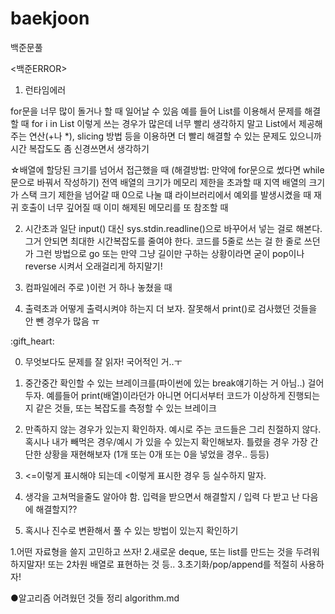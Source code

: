 # baekjoon
백준문풀

<백준ERROR>

1. 런타임에러
  
for문을 너무 많이 돌거나 할 때 일어날 수 있음 
예를 들어 List를 이용해서 문제를 해결할 때 for i in List 이렇게 쓰는 경우가 많은데
너무 빨리 생각하지 말고 List에서 제공해주는 연산(+나 *), slicing 방법 등을 이용하면 더 빨리 해결할 수 있는 문제도 있으니까
시간 복잡도도 좀 신경쓰면서 생각하기
  
  
 
☆배열에 할당된 크기를 넘어서 접근했을 때 (해결방법: 만약에 for문으로 썼다면 while문으로 바꿔서 작성하기)
전역 배열의 크기가 메모리 제한을 초과할 때
지역 배열의 크기가 스택 크기 제한을 넘어갈 때
0으로 나눌 떄
라이브러리에서 예외를 발생시켰을 때
재귀 호출이 너무 깊어질 때
이미 해제된 메모리를 또 참조할 때


2. 시간초과
일단 input() 대신 sys.stdin.readline()으로 바꾸어서 넣는 걸로 해본다.
그거 안되면 최대한 시간복잡도를 줄여야 한다. 코드를 5줄로 쓰는 걸 한 줄로 쓰던가 그런 방법으로 go
또는 만약 그냥 길이만 구하는 상황이라면 굳이 pop이나 reverse 시켜서 오래걸리게 하지말기!

3. 컴파일에러
주로 )이런 거 하나 놓쳤을 때

4. 출력초과
어떻게 출력시켜야 하는지 더 보자. 잘못해서 print()로 검사했던 것들을 안 뺀 경우가 많음 ㅠ

<Tip>
:gift_heart:
  
0. 무엇보다도 문제를 잘 읽자! 국어적인 거..ㅜ

1. 중간중간 확인할 수 있는 브레이크를(파이썬에 있는 break얘기하는 거 아님..) 걸어두자.
  예를들어 print(배열)이라던가 아니면 어디서부터 코드가 이상하게 진행되는지 같은 것들, 또는 복잡도를 측정할 수 있는 브레이크

2. 만족하지 않는 경우가 있는지 확인하자.
  예시로 주는 코드들은 그리 친절하지 않다. 혹시나 내가 빼먹은 경우/예시 가 있을 수 있는지 확인해보자.
  틀렸을 경우 가장 간단한 상황을 재현해보자 (1개 또는 0개 또는 0을 넣었을 경우.. 등등) 
  
3. <=이렇게 표시해야 되는데 <이렇게 표시한 경우 등 실수하지 말자.
  
4. 생각을 고쳐먹을줄도 알아야 함.
입력을 받으면서 해결할지 / 입력 다 받고 난 다음에 해결할지??
 
5. 혹시나 진수로 변환해서 풀 수 있는 방법이 있는지 확인하기
  
  
<advice>
1.어떤 자료형을 쓸지 고민하고 쓰자!
2.새로운 deque, 또는 list를 만드는 것을 두려워하지말자! 또는 2차원 배열로 표현하는 것 등..
3.초기화/pop/append를 적절히 사용하자! 

●알고리즘 어려웠던 것들 정리
  algorithm.md
  
  
